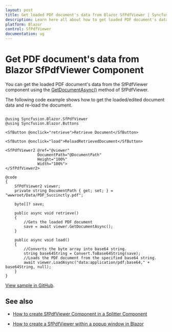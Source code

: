 ```yaml
---
layout: post
title: Get loaded PDF document's data from Blazor SfPdfViewer | Syncfusion
description: Learn here all about how to get loaded PDF document's data in Syncfusion Blazor SfPdfViewer component and more.
platform: Blazor
control: SfPdfViewer
documentation: ug
---
```


# Get PDF document's data from Blazor SfPdfViewer Component

You can get the loaded PDF document's data from the SfPdfViewer component using the [GetDocumentAsync()](https://help.syncfusion.com/cr/blazor/Syncfusion.Blazor.SfPdfViewer.PdfViewerBase.html#Syncfusion_Blazor_SfPdfViewer_PdfViewerBase_GetDocumentAsync) method of SfPdfViewer. 

The following code example shows how to get the loaded/edited document data and re-load the document.

```cshtml

@using Syncfusion.Blazor.SfPdfViewer
@using Syncfusion.Blazor.Buttons

<SfButton @onclick="retrieve">Retrieve Document</SfButton>

<SfButton @onclick="load">ReloadRetrievedDocument</SfButton>

<SfPdfViewer2 @ref="@viewer"
              DocumentPath="@DocumentPath"
              Height="100%"
              Width="100%">
</SfPdfViewer2>

@code
{
    SfPdfViewer2 viewer;
    private string DocumentPath { get; set; } = "wwwroot/Data/PDF_Succinctly.pdf";

    byte[]? save;

    public async void retrieve()
    {
        //Gets the loaded PDF document
        save = await viewer.GetDocumentAsync();
    }

    public async void load()
    {
        //Converts the byte array into base64 string.
        string base64String = Convert.ToBase64String(save);
        //Loads the PDF document from the specified base64 string.
        await viewer.LoadAsync("data:application/pdf;base64," + base64String, null);
    }
}

```
[View sample in GitHub](https://github.com/SyncfusionExamples/blazor-pdf-viewer-examples/tree/master/Common/Get%20the%20PDF%20document%20as%20a%20byte%20array%20-%20SfPdfViewer).

## See also

* [How to create SfPdfViewer Component in a Splitter Component](./create-sfpdfviewer-in-a-splitter-component)

* [How to create a SfPdfViewer within a popup window in Blazor](./create-sfpdfviewer-in-a-popup-window)